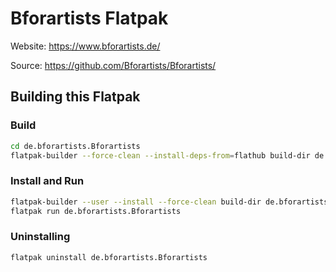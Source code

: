 # Bforartists Flatpak

Website: https://www.bforartists.de/

Source: https://github.com/Bforartists/Bforartists/

## Building this Flatpak

### Build
```bash
cd de.bforartists.Bforartists
flatpak-builder --force-clean --install-deps-from=flathub build-dir de.bforartists.Bforartists.json
```

### Install and Run
```bash
flatpak-builder --user --install --force-clean build-dir de.bforartists.Bforartists.json
flatpak run de.bforartists.Bforartists
```

### Uninstalling
```bash
flatpak uninstall de.bforartists.Bforartists
```
